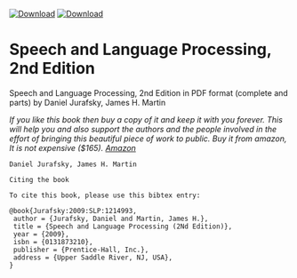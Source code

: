 [![Download](https://img.shields.io/badge/download-bookmarked%20book-orange.svg)](https://github.com/rain1024/slp2-pdf/blob/master/complete-book-pdf/slp2.pdf)
[![Download](https://img.shields.io/badge/download-book-brightgreen.svg)](https://github.com/rain1024/slp2-pdf/blob/master/complete-book-bookmarked-pdf/slp2.pdf)

# Speech and Language Processing, 2nd Edition

Speech and Language Processing, 2nd Edition in PDF format (complete and parts) by Daniel Jurafsky, James H. Martin

*If you like this book then buy a copy of it and keep it with you forever. This will help you and also support the authors and the people involved in the effort of bringing this beautiful piece of work to public. Buy it from amazon, It is not expensive ($165). [Amazon](https://www.amazon.com/Speech-Language-Processing-Daniel-Jurafsky/dp/0131873210)*

```
Daniel Jurafsky, James H. Martin

Citing the book

To cite this book, please use this bibtex entry:

@book{Jurafsky:2009:SLP:1214993,
 author = {Jurafsky, Daniel and Martin, James H.},
 title = {Speech and Language Processing (2Nd Edition)},
 year = {2009},
 isbn = {0131873210},
 publisher = {Prentice-Hall, Inc.},
 address = {Upper Saddle River, NJ, USA},
} 
```
